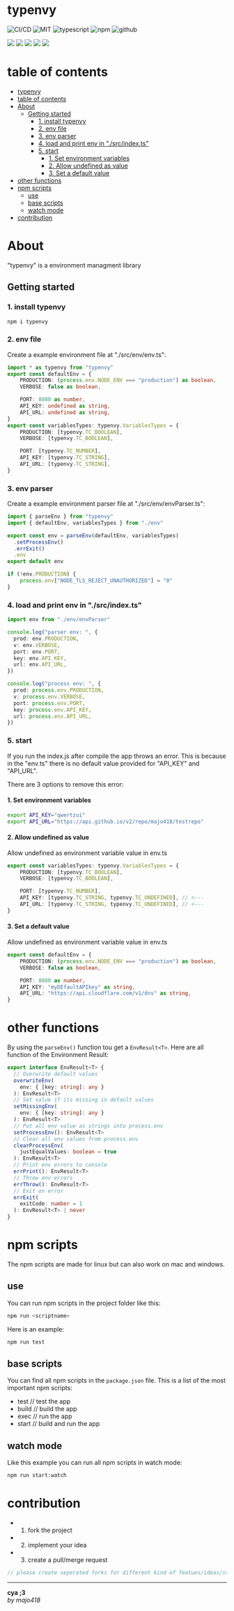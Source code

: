 # typenvy

![CI/CD](https://github.com/majo418/typenvy/workflows/Publish/badge.svg)
![MIT](https://img.shields.io/badge/license-MIT-blue.svg)
![typescript](https://img.shields.io/badge/dynamic/json?style=plastic&color=blue&label=Typescript&prefix=v&query=devDependencies.typescript&url=https%3A%2F%2Fraw.githubusercontent.com%2Fmajo418%2Ftypenvy%2Fmain%2Fpackage.json)
![npm](https://img.shields.io/npm/v/typenvy.svg?style=plastic&logo=npm&color=red)
![github](https://img.shields.io/badge/dynamic/json?style=plastic&color=darkviolet&label=GitHub&prefix=v&query=version&url=https%3A%2F%2Fraw.githubusercontent.com%2Fmajo418%2Ftypenvy%2Fmain%2Fpackage.json)

![](https://img.shields.io/badge/dynamic/json?color=green&label=watchers&query=watchers&suffix=x&url=https%3A%2F%2Fapi.github.com%2Frepos%2Fmajo418%2Ftypenvy)
![](https://img.shields.io/badge/dynamic/json?color=yellow&label=stars&query=stargazers_count&suffix=x&url=https%3A%2F%2Fapi.github.com%2Frepos%2Fmajo418%2Ftypenvy)
![](https://img.shields.io/badge/dynamic/json?color=orange&label=subscribers&query=subscribers_count&suffix=x&url=https%3A%2F%2Fapi.github.com%2Frepos%2Fmajo418%2Ftypenvy)
![](https://img.shields.io/badge/dynamic/json?color=navy&label=forks&query=forks&suffix=x&url=https%3A%2F%2Fapi.github.com%2Frepos%2Fmajo418%2Ftypenvy)
![](https://img.shields.io/badge/dynamic/json?color=darkred&label=open%20issues&query=open_issues&suffix=x&url=https%3A%2F%2Fapi.github.com%2Frepos%2Fmajo418%2Ftypenvy)

# table of contents 
- [typenvy](#typenvy)
- [table of contents](#table-of-contents)
- [About](#about)
  - [Getting started](#getting-started)
    - [1. install typenvy](#1-install-typenvy)
    - [2. env file](#2-env-file)
    - [3. env parser](#3-env-parser)
    - [4. load and print env in "./src/index.ts"](#4-load-and-print-env-in-srcindexts)
    - [5. start](#5-start)
      - [1. Set environment variables](#1-set-environment-variables)
      - [2. Allow undefined as value](#2-allow-undefined-as-value)
      - [3. Set a default value](#3-set-a-default-value)
- [other functions](#other-functions)
- [npm scripts](#npm-scripts)
  - [use](#use)
  - [base scripts](#base-scripts)
  - [watch mode](#watch-mode)
- [contribution](#contribution)

# About 
"typenvy" is a environment managment library 

## Getting started
### 1. install typenvy
```sh
npm i typenvy
```

### 2. env file
Create a example environment file at "./src/env/env.ts":
```ts
import * as typenvy from "typenvy"
export const defaultEnv = {
    PRODUCTION: (process.env.NODE_ENV === "production") as boolean,
    VERBOSE: false as boolean,

    PORT: 8080 as number,
    API_KEY: undefined as string,
    API_URL: undefined as string,
}
export const variablesTypes: typenvy.VariablesTypes = {
    PRODUCTION: [typenvy.TC_BOOLEAN],
    VERBOSE: [typenvy.TC_BOOLEAN],

    PORT: [typenvy.TC_NUMBER],
    API_KEY: [typenvy.TC_STRING],
    API_URL: [typenvy.TC_STRING],
}
``` 

### 3. env parser
Create a example environment parser file at "./src/env/envParser.ts":
```ts
import { parseEnv } from "typenvy"
import { defaultEnv, variablesTypes } from "./env"

export const env = parseEnv(defaultEnv, variablesTypes)
  .setProcessEnv()
  .errExit()
  .env
export default env

if (!env.PRODUCTION) {
    process.env["NODE_TLS_REJECT_UNAUTHORIZED"] = "0"
}
```

### 4. load and print env in "./src/index.ts"
```ts
import env from "./env/envParser"

console.log("parser env: ", {
  prod: env.PRODUCTION,
  v: env.VERBOSE,
  port: env.PORT,
  key: env.API_KEY,
  url: env.API_URL,
})

console.log("process env: ", {
  prod: process.env.PRODUCTION,
  v: process.env.VERBOSE,
  port: process.env.PORT,
  key: process.env.API_KEY,
  url: process.env.API_URL,
})
```

### 5. start
If you run the index.js after compile the app throws an error.
This is because in the "env.ts" there is no default value provided for "API_KEY" and "API_URL".

There are 3 options to remove this error:
#### 1. Set environment variables
```sh
export API_KEY="qwertzui"
export API_URL="https://api.github.io/v2/repo/majo418/testrepo"
```
#### 2. Allow undefined as value
Allow undefined as environment variable value in env.ts
```ts
export const variablesTypes: typenvy.VariablesTypes = {
    PRODUCTION: [typenvy.TC_BOOLEAN],
    VERBOSE: [typenvy.TC_BOOLEAN],

    PORT: [typenvy.TC_NUMBER],
    API_KEY: [typenvy.TC_STRING, typenvy.TC_UNDEFINED], // <---
    API_URL: [typenvy.TC_STRING, typenvy.TC_UNDEFINED], // <---
}
```
#### 3. Set a default value
Allow undefined as environment variable value in env.ts
```ts
export const defaultEnv = {
    PRODUCTION: (process.env.NODE_ENV === "production") as boolean,
    VERBOSE: false as boolean,

    PORT: 8080 as number,
    API_KEY: "myDEfaultAPIkey" as string,
    API_URL: "https://api.cloudflare.com/v1/dns" as string,
}
```

# other functions
By using the `parseEnv()` function tou get a `EnvResult<T>`.
Here are all function of the Environment Result:
```ts
export interface EnvResult<T> {
  // Overwrite default values
  overwriteEnv(
    env: { [key: string]: any }
  ): EnvResult<T>
  // Set value if its missing in default values
  setMissingEnv(
    env: { [key: string]: any }
  ): EnvResult<T>
  // Put all env value as strings into process.env
  setProcessEnv(): EnvResult<T>
  // Clear all env values from process.env
  clearProcessEnv(
    justEqualValues: boolean = true
  ): EnvResult<T>
  // Print env errors to console
  errPrint(): EnvResult<T> 
  // Throw env errors
  errThrow(): EnvResult<T>
  // Exit on error
  errExit(
    exitCode: number = 1
  ): EnvResult<T> | never
}
```

# npm scripts
The npm scripts are made for linux but can also work on mac and windows.
## use
You can run npm scripts in the project folder like this:
```sh
npm run <scriptname>
```
Here is an example:
```sh
npm run test
```

## base scripts
You can find all npm scripts in the `package.json` file.
This is a list of the most important npm scripts:
 - test // test the app
 - build // build the app
 - exec // run the app
 - start // build and run the app

## watch mode
Like this example you can run all npm scripts in watch mode:
```sh
npm run start:watch
```

# contribution
 - 1. fork the project
 - 2. implement your idea
 - 3. create a pull/merge request
```ts
// please create seperated forks for different kind of featues/ideas/structure changes/implementations
```

---
**cya ;3**  
*by majo418*